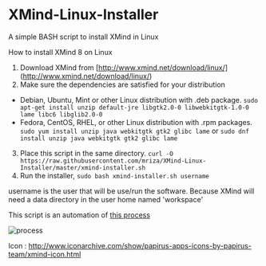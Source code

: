 # XMind-Linux-Installer
A simple BASH script to install XMind in Linux

How to install XMind 8 on Linux

1. Download XMind from [http://www.xmind.net/download/linux/] (http://www.xmind.net/download/linux/)
2. Make sure the dependencies are satisfied for your distribution
 - Debian, Ubuntu, Mint or other Linux distribution with .deb package. `sudo apt-get install unzip default-jre libgtk2.0-0 libwebkitgtk-1.0-0 lame libc6 libglib2.0-0`
 - Fedora, CentOS, RHEL, or other Linux distribution with .rpm packages. `sudo yum install unzip java webkitgtk gtk2 glibc lame` or `sudo dnf install unzip java webkitgtk gtk2 glibc lame`
3. Place this script in the same directory.  `curl -O https://raw.githubusercontent.com/mriza/XMind-Linux-Installer/master/xmind-installer.sh`
4. Run the installer, `sudo bash xmind-installer.sh username`

username is the user that will be use/run the software. Because XMind will need a data directory in the user home named 'workspace'

This script is an automation of [this process](http://www.xmind.net/m/PuDC)

![process](https://xmindshare.s3.amazonaws.com/preview/PuDC-FwEzHqO-77495.png)

Icon : http://www.iconarchive.com/show/papirus-apps-icons-by-papirus-team/xmind-icon.html

